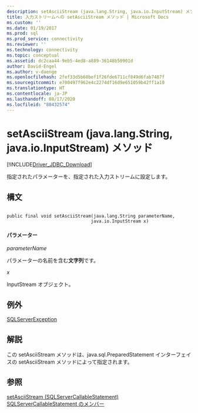 ```yaml
---
description: setAsciiStream (java.lang.String, java.io.InputStream) メソッド
title: 入力ストリームへの setAsciiStream メソッド | Microsoft Docs
ms.custom: ''
ms.date: 01/19/2017
ms.prod: sql
ms.prod_service: connectivity
ms.reviewer: ''
ms.technology: connectivity
ms.topic: conceptual
ms.assetid: dc2caa44-9eb5-4ed8-a889-36148b50901d
author: David-Engel
ms.author: v-daenge
ms.openlocfilehash: 2fef33d5b60bef1f26fde6711cf849d6fab7487f
ms.sourcegitcommit: e700497f962e4c2274df16d9e651059b42ff1a10
ms.translationtype: HT
ms.contentlocale: ja-JP
ms.lasthandoff: 08/17/2020
ms.locfileid: "88432574"
---
```

# <a name="setasciistream-method-javalangstring-javaioinputstream"></a>setAsciiStream (java.lang.String, java.io.InputStream) メソッド
[!INCLUDE[Driver_JDBC_Download](../../../includes/driver_jdbc_download.md)]

  指定されたパラメーターを、指定された入力ストリームに設定します。  
  
## <a name="syntax"></a>構文  
  
```  
  
public final void setAsciiStream(java.lang.String parameterName,  
                                java.io.InputStream x)  
```  
  
#### <a name="parameters"></a>パラメーター  
 *parameterName*  
  
 パラメーターの名前を含む**文字列**です。  
  
 *x*  
  
 InputStream オブジェクト。  
  
## <a name="exceptions"></a>例外  
 [SQLServerException](../../../connect/jdbc/reference/sqlserverexception-class.md)  
  
## <a name="remarks"></a>解説  
 この setAsciiStream メソッドは、java.sql.PreparedStatement インターフェイスの setAsciiStream メソッドによって指定されます。  
  
## <a name="see-also"></a>参照  
 [setAsciiStream &#40;SQLServerCallableStatement&#41;](../../../connect/jdbc/reference/setasciistream-sqlservercallablestatement.md)   
 [SQLServerCallableStatement のメンバー](../../../connect/jdbc/reference/sqlservercallablestatement-members.md)  
  
  
